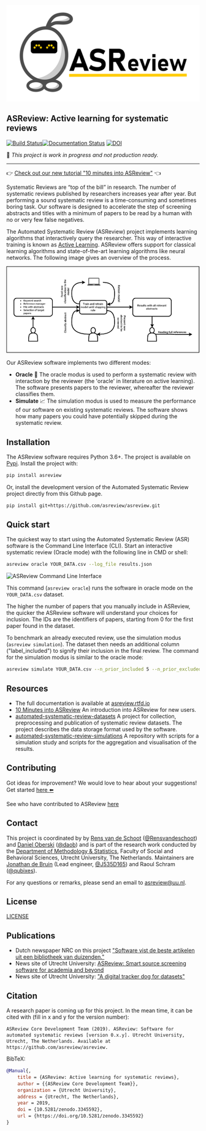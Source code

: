 [![ASReview bot](images/RepoCardGithub-1280x640px.png)](https://github.com/asreview/asreview)

## ASReview: Active learning for systematic reviews

[![Build Status](https://img.shields.io/endpoint.svg?url=https%3A%2F%2Factions-badge.atrox.dev%2Fasreview%2Fasreview%2Fbadge%3Fref%3Dmaster&style=flat)](https://actions-badge.atrox.dev/asreview/asreview/goto?ref=master)[![Documentation Status](https://readthedocs.org/projects/asreview/badge/?version=latest)](https://asreview.readthedocs.io/en/latest/?badge=latest) [![DOI](https://zenodo.org/badge/DOI/10.5281/zenodo.3345592.svg)](https://doi.org/10.5281/zenodo.3345592)

:wrench: *This project is work in progress and not production ready.*

---

:point_right: [Check out our new tutorial "10 minutes into ASReview"](https://asreview.readthedocs.io/en/latest/10minutes_asreview.html) :point_left:

Systematic Reviews are “top of the bill” in research. The number of systematic
reviews published by researchers increases year after year. But performing a
sound systematic review is a time-consuming and sometimes boring task. Our
software is designed to accelerate the step of screening abstracts and titles
with a minimum of papers to be read by a human with no or very few false negatives.

The Automated Systematic Review (ASReview) project implements learning algorithms that interactively query the
researcher. This way of interactive training is known as
[Active Learning](https://en.wikipedia.org/wiki/Active_learning_(machine_learning)).
ASReview offers support for classical learning algorithms and
state-of-the-art learning algorithms like neural networks. The following image
gives an overview of the process.

[![Active Learning for reviewing papers](https://github.com/asreview/asreview/blob/master/images/deepreview.png?raw=true)](https://github.com/asreview/asreview)

Our ASReview software implements two different modes:

- **Oracle** :crystal_ball: The oracle modus is used to perform a systematic review with
  interaction by the reviewer (the 'oracle' in literature on active learning).
  The software presents papers to the reviewer, whereafter the reviewer classifies them.
- **Simulate** :chart_with_upwards_trend: The simulation modus is used to measure the performance of our
  software on existing systematic reviews. The software shows how many
  papers you could have potentially skipped during the systematic review.


## Installation

The ASReview software requires Python 3.6+. The project is available on [Pypi](https://pypi.org/project/asreview/). Install the
project with:

```bash
pip install asreview
```

Or, install the development version of the Automated Systematic Review project directly
from this Github page.

``` bash
pip install git+https://github.com/asreview/asreview.git
```

## Quick start

The quickest way to start using the Automated Systematic Review (ASR) software is
the Command Line Interface (CLI).
Start an interactive systematic review (Oracle mode) with the following line in CMD or shell:

``` sh
asreview oracle YOUR_DATA.csv --log_file results.json
```

![ASReview Command Line Interface](https://github.com/asreview/asreview/raw/master/docs/gifs/asreview-intro.gif)

This command (`asreview oracle`) runs the software in oracle mode on the
`YOUR_DATA.csv` dataset.

The higher the number of papers that you manually include in ASReview,
the quicker the ASReview software will understand your choices for inclusion.
The IDs are the identifiers of papers, starting from
0 for the first paper found in the dataset.

To benchmark an already executed review, use the simulation modus (`asreview simulation`).
The dataset then needs an additional column ("label_included") to signify their inclusion
in the final review. The command for the simulation modus is similar to the oracle
mode:

``` sh
asreview simulate YOUR_DATA.csv --n_prior_included 5 --n_prior_excluded 5 --log_file results.h5
```

## Resources

- The full documentation is available at [asreview.rtfd.io](https://asreview.rtfd.io)
- [10 Minutes into ASReview](https://asreview.readthedocs.io/en/latest/10minutes_asreview.html) An introduction into ASReview for new users.
- [automated-systematic-review-datasets](https://github.com/asreview/asreview-datasets) A project for collection, preprocessing and publication of systematic review datasets. The project describes the  data storage format used by the software.
- [automated-systematic-review-simulations](https://github.com/asreview/asreview-simulations) A repository with scripts for a simulation study and scripts for the aggregation and visualisation of the results.

## Contributing
Got ideas for improvement? We would love to hear about your suggestions! Get started [here :arrow_left:](contributing.md)

See who have contributed to ASReview [here](contributors.md)

## Contact
This project is coordinated by by [Rens van de Schoot](https://www.rensvandeschoot.com) ([@Rensvandeschoot](https://github.com/Rensvandeschoot)) and [Daniel Oberski](https://www.uu.nl/staff/DLOberski) ([@daob](https://github.com/daob)) and is part of the research work conducted by the [Department of
Methodology & Statistics](https://www.uu.nl/en/organisation/faculty-of-social-and-behavioural-sciences/about-the-faculty/departments/methodology-statistics), Faculty of Social and Behavioral Sciences, Utrecht
University, The Netherlands. Maintainers are [Jonathan de Bruin](https://www.uu.nl/staff/JdeBruin1) (Lead engineer, [@J535D165](https://github.com/J535D165)) and Raoul Schram ([@qubixes](https://github.com/qubixes)).

For any questions or remarks, please send an email to asreview@uu.nl.


## License
[LICENSE](LICENSE)


## Publications

- Dutch newspaper NRC on this project ["Software vist de beste artikelen uit een bibliotheek van duizenden."](https://www.nrc.nl/nieuws/2019/01/14/software-vist-de-beste-artikelen-eruit-a3628952)
- News site of Utrecht University: [ASReview: Smart source screening software for academia and beyond](https://www.uu.nl/en/news/asreview-smart-source-screening-software-for-academia-and-beyond)
- News site of Utrecht University: ["A digital tracker dog for datasets"
](https://www.dub.uu.nl/en/depth/digital-tracker-dog-datasets)


## Citation

A research paper is coming up for this project. In the mean time, it can be cited with (fill in x and y for the version number):

```
ASReview Core Development Team (2019). ASReview: Software for automated systematic reviews [version 0.x.y]. Utrecht University, Utrecht, The Netherlands. Available at https://github.com/asreview/asreview.
```

BibTeX:

```bibtex
@Manual{,
    title = {ASReview: Active learning for systematic reviews},
    author = {{ASReview Core Development Team}},
    organization = {Utrecht University},
    address = {Utrecht, The Netherlands},
    year = 2019,
    doi = {10.5281/zenodo.3345592},
    url = {https://doi.org/10.5281/zenodo.3345592}
}
```
